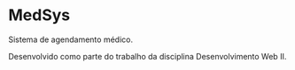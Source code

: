# MedSys

Sistema de agendamento médico.

Desenvolvido como parte do trabalho da disciplina Desenvolvimento Web II.